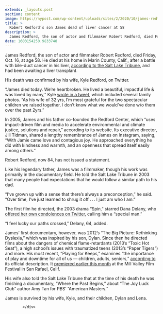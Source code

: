 ```yaml
--- 
extends: _layouts.post 
section: content 
image: https://nypost.com/wp-content/uploads/sites/2/2020/10/james-redford-dead-robert-son-03.jpg?quality=90&strip=all&w=1200 
title: > 
  Robert Redford’s son James dead of liver cancer at 58 
description: > 
  James Redford, the son of actor and filmmaker Robert Redford, died Friday, Oct. 16, at age 58.He died at his home in Marin County, Calif., after a battle with bile-duct cancer in his liver, according to the Salt Lake Tribune, and had been awaiting a liver transplant.His death was confirmed by his wife, Kyle Redford, on Twitter.“James died today.He told the Salt Lake Tribune in 2003 that many people had expectations that he would follow a similar path to his dad. 
date: 1603154250.9833748 
--- 
```

<div><p>James Redford, the son of actor and filmmaker Robert Redford, died Friday, Oct. 16, at age 58. He died at his home in Marin County, Calif., after a battle with bile-duct cancer in his liver, <a href="https://www.sltrib.com/artsliving/2020/10/19/james-redford-filmmaker/" rel="noopener noreferrer" target="_blank">according to the Salt Lake Tribune</a>, and had been awaiting a liver transplant.</p>
<p>His death was confirmed by his wife, Kyle Redford, on Twitter.</p>
<p>&#8220;James died today. We&#8217;re heartbroken. He lived a beautiful, impactful life &amp; was loved by many,&#8221; Kyle <a href="https://twitter.com/kyleredford/status/1317232446849437697" rel="noopener noreferrer" target="_blank">wrote in a tweet</a>, which included several family photos. &#8220;As his wife of 32 yrs, I&#8217;m most grateful for the two spectacular children we raised together. I don&#8217;t know what we would&#8217;ve done w/o them over the past 2yrs.&#8221;</p>
<p>In 2005, James and his father co-founded the Redford Center, which &#8220;uses impact-driven film and media to accelerate environmental and climate justice, solutions and repair,&#8221; according to its website. Its executive director, Jill Tidman, shared a lengthy remembrance of James on Instagram, saying, &#8220;With Jamie came love and contagious joy. He approached everything he did with kindness and warmth, and an openness that spread itself easily among others.&#8221;</p>
<p>Robert Redford, now 84, has not issued a statement.</p>
 
<p>Like his legendary father, James was a filmmaker, though his work was primarily in the documentary field. He told the Salt Lake Tribune in 2003 that many people had expectations that he would follow a similar path to his dad.</p>
<p>&#8220;I&#8217;ve grown up with a sense that there&#8217;s always a preconception,&#8221; he said. &#8220;Over time, I&#8217;ve just learned to shrug it off .&#8201;.&#8201;. I just am who I am.&#8221;</p>
<p>The first film he directed, the 2003 drama &#8220;Spin,&#8221; starred Dana Delany, who <a href="https://twitter.com/DanaDelany/status/1318304457352830976" rel="noopener noreferrer" target="_blank">offered her own condolences on Twitter</a>, calling him a &#8220;special man.&#8221;</p>
<p>&#8220;I feel lucky our paths crossed,&#8221; Delany, 64, added.</p>
<p>James&#8217; first documentary, however, was 2012&#8217;s &#8220;The Big Picture: Rethinking Dyslexia,&#8221; which was inspired by his son, Dylan. Since then he directed films about the dangers of chemical flame-retardants (2013&#8217;s &#8220;Toxic Hot Seat&#8221;), a high school&#8217;s issues with traumatized teens (2013&#8217;s &#8220;Paper Tigers&#8221;) and more. His most recent, &#8220;Playing for Keeps,&#8221; examines &#8220;the importance of play and downtime for all of us &#8212; children, adults, seniors,&#8221; <a href="https://jamesredford.com/work/playing-for-keeps/" rel="noopener noreferrer" target="_blank">according to</a> its official description. It <a href="https://tickets.cafilm.org/websales/pages/info.aspx?evtinfo=684455~e59f7b93-5494-4bb4-b96e-6aed676b1e8e&amp;epguid=a2e58737-33e6-4346-ae14-6fe0b1238359&amp;" rel="noopener noreferrer" target="_blank">premiered earlier this month</a> at the Mill Valley Film Festival in San Rafael, Calif.</p>
<p>His wife also told the Salt Lake Tribune that at the time of his death he was finishing a documentary, &#8220;Where the Past Begins,&#8221; about &#8220;The Joy Luck Club&#8221; author Amy Tan for PBS&#8217; &#8220;American Masters.&#8221;</p>
<p>James is survived by his wife, Kyle, and their children, Dylan and Lena.</p>
 
			</div>